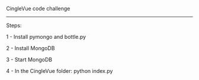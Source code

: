 CingleVue code challenge
________________________

Steps:

1 - Install pymongo and bottle.py

2 - Install MongoDB

3 - Start MongoDB

4 - In the CingleVue folder: python index.py

